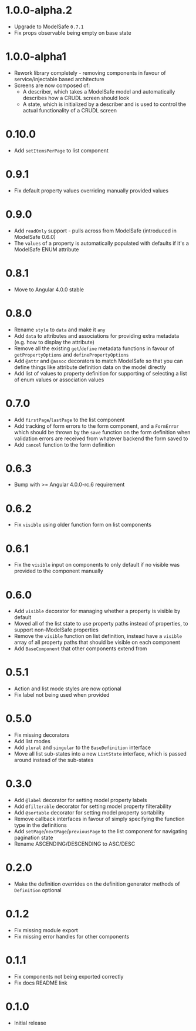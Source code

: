 # 1.0.0-alpha.2

* Upgrade to ModelSafe `0.7.1`
* Fix props observable being empty on base state

# 1.0.0-alpha1

* Rework library completely - removing components in favour of service/injectable based architecture
* Screens are now composed of:
  * A describer, which takes a ModelSafe model and automatically describes how a CRUDL screen should look
  * A state, which is initialized by a describer and is used to control the actual functionality of a CRUDL screen

# 0.10.0

* Add `setItemsPerPage` to list component

# 0.9.1

* Fix default property values overriding manually provided values

# 0.9.0

* Add `readOnly` support - pulls across from ModelSafe (introduced in ModelSafe 0.6.0)
* The `values` of a property is automatically populated with defaults if it's a ModelSafe ENUM attribute

# 0.8.1

* Move to Angular 4.0.0 stable

# 0.8.0

* Rename `style` to `data` and make it `any`
* Add `data` to attributes and associations for providing extra metadata (e.g. how to display the attribute)
* Remove all the existing `get`/`define` metadata functions in favour of `getPropertyOptions` and `definePropertyOptions`
* Add `@attr` and `@assoc` decorators to match ModelSafe so that you can define things like attribute definition data
  on the model directly
* Add list of values to property definition for supporting of selecting a list of enum values or association values

# 0.7.0

* Add `firstPage`/`lastPage` to the list component
* Add tracking of form errors to the form component, and a `FormError` which should be thrown by the `save`
  function on the form definition when validation errors are received from whatever backend the form
  saved to
* Add `cancel` function to the form definition

# 0.6.3

* Bump with >= Angular 4.0.0-rc.6 requirement

# 0.6.2

* Fix `visible` using older function form on list components

# 0.6.1

* Fix the `visible` input on components to only default if no visible was provided to
  the component manually

# 0.6.0

* Add `visible` decorator for managing whether a property is visible by default
* Moved all of the list state to use property paths instead of properties,
  to support non-ModelSafe properties
* Remove the `visible` function on list definition, instead have a `visible` array
  of all property paths that should be visible on each component
* Add `BaseComponent` that other components extend from

# 0.5.1

* Action and list mode styles are now optional
* Fix label not being used when provided

# 0.5.0

* Fix missing decorators
* Add list modes
* Add `plural` and `singular` to the `BaseDefinition` interface
* Move all list sub-states into a new `ListState` interface, which is passed around
  instead of the sub-states

# 0.3.0

* Add `@label` decorator for setting model property labels
* Add `@filterable` decorator for setting model property filterability
* Add `@sortable` decorator for setting model property sortability
* Remove callback interfaces in favour of simply specifying the function type in the definitions
* Add `setPage`/`nextPage`/`previousPage` to the list component for navigating pagination state
* Rename ASCENDING/DESCENDING to ASC/DESC

# 0.2.0

* Make the definition overrides on the definition generator methods of `Definition` optional

# 0.1.2

* Fix missing module export
* Fix missing error handles for other components

# 0.1.1

* Fix components not being exported correctly
* Fix docs README link

# 0.1.0

* Initial release
